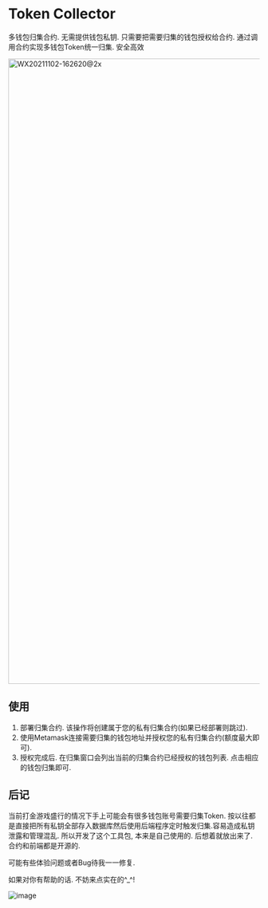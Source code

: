 # Token Collector

多钱包归集合约. 无需提供钱包私钥. 只需要把需要归集的钱包授权给合约. 通过调用合约实现多钱包Token统一归集. 安全高效

<img width="1255" alt="WX20211102-162620@2x" src="https://user-images.githubusercontent.com/1625891/139811887-26900beb-c408-483b-8be9-2f9b92cbb822.png">


## 使用


1. 部署归集合约.  该操作将创建属于您的私有归集合约(如果已经部署则跳过). 
2. 使用Metamask连接需要归集的钱包地址并授权您的私有归集合约(额度最大即可).
3. 授权完成后. 在归集窗口会列出当前的归集合约已经授权的钱包列表. 点击相应的钱包归集即可.


## 后记

当前打金游戏盛行的情况下手上可能会有很多钱包账号需要归集Token. 
按以往都是直接把所有私钥全部存入数据库然后使用后端程序定时触发归集.容易造成私钥泄露和管理混乱.
所以开发了这个工具包, 本来是自己使用的. 后想着就放出来了. 合约和前端都是开源的. 

可能有些体验问题或者Bug待我一一修复.  

如果对你有帮助的话. 不妨来点实在的^_^!

![image](https://user-images.githubusercontent.com/1625891/139814529-67bd5ef0-d393-4420-a5e7-768adb53bc06.png)


